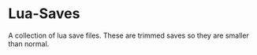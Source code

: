 # Lua-Saves
A collection of lua save files. These are trimmed saves so they are smaller than normal.
